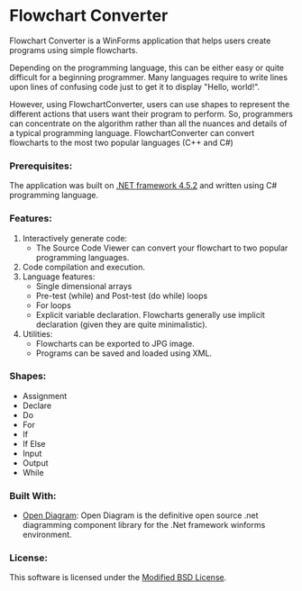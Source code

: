 # Flowchart Converter
Flowchart Converter is a WinForms application that helps users create programs using simple flowcharts.

Depending on the programming language, this can be either easy or quite difficult for a beginning programmer. Many languages require to write lines upon lines of confusing code just to get it to display "Hello, world!".

However, using FlowchartConverter, users can use shapes to represent the different actions that users want their program to perform. So, programmers can concentrate on the algorithm rather than all the nuances and details of a typical programming language.
FlowchartConverter can convert flowcharts to the most two popular languages (C++ and C#)

### Prerequisites:
The application was built on [.NET framework 4.5.2](https://www.microsoft.com/en-eg/download/details.aspx?id=42642) and written using C# programming language.

### Features:
1. Interactively generate code:
	- The Source Code Viewer can convert your flowchart to two popular programming languages.
2. Code compilation and execution.
3. Language features:
	- Single dimensional arrays
	- Pre-test (while) and Post-test (do while) loops
	- For loops
	- Explicit variable declaration. Flowcharts generally use implicit declaration (given they are quite minimalistic).
4. Utilities:
	- Flowcharts can be exported to JPG image.
	- Programs can be saved and loaded using XML.

### Shapes:
- Assignment
- Declare
- Do
- For
- If
- If Else
- Input
- Output
- While

### Built With:
- [Open Diagram](https://opendiagram.codeplex.com/): Open Diagram is the definitive open source .net diagramming component library for the .Net framework winforms environment.

### License:
This software is licensed under the [Modified BSD License](https://opensource.org/licenses/BSD-3-Clause).
